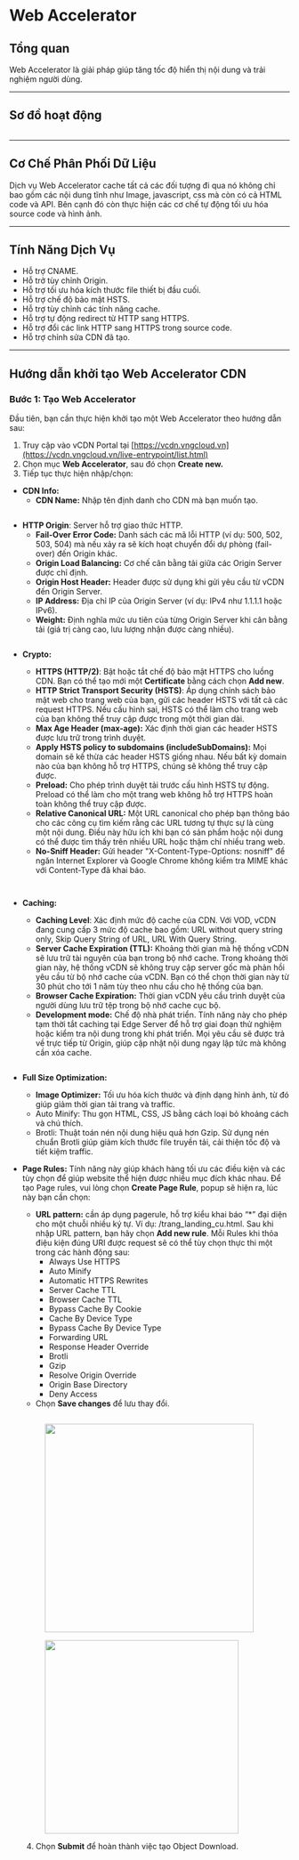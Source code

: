 # Web Accelerator

## **Tổng quan** <a href="#webaccelerator-tongquan" id="webaccelerator-tongquan"></a>

Web Accelerator là giải pháp giúp tăng tốc độ hiển thị nội dung và trải nghiệm người dùng.

***

## **Sơ đồ hoạt động** <a href="#webaccelerator-cochephanphoidulieu" id="webaccelerator-cochephanphoidulieu"></a>

<figure><img src="../../.gitbook/assets/image (219).png" alt=""><figcaption></figcaption></figure>

***

## **Cơ Chế Phân Phối Dữ Liệu** <a href="#webaccelerator-cochephanphoidulieu" id="webaccelerator-cochephanphoidulieu"></a>

Dịch vụ Web Accelerator cache tất cả các đối tượng đi qua nó không chỉ bao gồm các nội dung tĩnh như Image, javascript, css mà còn có cả HTML code và API. Bên cạnh đó còn thực hiện các cơ chế tự động tối ưu hóa source code và hình ảnh.

***

## **Tính Năng Dịch Vụ** <a href="#webaccelerator-tinhnangdichvu" id="webaccelerator-tinhnangdichvu"></a>

* Hỗ trợ CNAME.
* Hỗ trở tùy chỉnh Origin.
* Hỗ trợ tối ưu hóa kích thước file thiết bị đầu cuối.
* Hỗ trợ chế độ bảo mật HSTS.
* Hỗ trợ tùy chỉnh các tính năng cache.
* Hỗ trợ tự động redirect từ HTTP sang HTTPS.
* Hỗ trợ đổi các link HTTP sang HTTPS trong source code.
* Hỗ trợ chỉnh sửa CDN đã tạo.

***

## **Hướng dẫn khởi tạo Web Accelerator CDN** <a href="#webaccelerator-cachtaowebacceleratorcdn" id="webaccelerator-cachtaowebacceleratorcdn"></a>

### **Bước 1: Tạo Web Accelerator**

Đầu tiên, bạn cần thực hiện khởi tạo một Web Accelerator theo hướng dẫn sau:&#x20;

1. Truy cập vào vCDN Portal tại [https://vcdn.vngcloud.vn](https://vcdn.vngcloud.vn/live-entrypoint/list.html)
2. Chọn mục **Web Accelerator**, sau đó chọn **Create new.**
3. Tiếp tục thực hiện nhập/chọn:&#x20;

* **CDN Info:**&#x20;
  * **CDN Name:** Nhập tên định danh cho CDN mà bạn muốn tạo.&#x20;

<figure><img src="../../.gitbook/assets/image (19) (1).png" alt=""><figcaption></figcaption></figure>

* **HTTP Origin**: Server hỗ trợ giao thức HTTP.
  * **Fail-Over Error Code:** Danh sách các mã lỗi HTTP (ví dụ: 500, 502, 503, 504) mà nếu xảy ra sẽ kích hoạt chuyển đổi dự phòng (fail-over) đến Origin khác.
  * **Origin Load Balancing:** Cơ chế cân bằng tải giữa các Origin Server được chỉ định.
  * **Origin Host Header:** Header được sử dụng khi gửi yêu cầu từ vCDN đến Origin Server.
  * **IP Address:** Địa chỉ IP của Origin Server (ví dụ: IPv4 như 1.1.1.1 hoặc IPv6).
  * **Weight:** Định nghĩa mức ưu tiên của từng Origin Server khi cân bằng tải (giá trị càng cao, lưu lượng nhận được càng nhiều).

<figure><img src="../../.gitbook/assets/image (20) (1).png" alt=""><figcaption></figcaption></figure>

*   **Crypto:**

    * **HTTPS (HTTP/2)**: Bật hoặc tắt chế độ bảo mật HTTPS cho luồng CDN. Bạn có thể tạo mới một **Certificate** bằng cách chọn **Add new**.
    * **HTTP Strict Transport Security (HSTS)**: Áp dụng chính sách bảo mật web cho trang web của bạn, gửi các header HSTS với tất cả các request HTTPS. Nếu cấu hình sai, HSTS có thể làm cho trang web của bạn không thể truy cập được trong một thời gian dài.
    * **Max Age Header (max-age):** Xác định thời gian các header HSTS được lưu trữ trong trình duyệt.
    * **Apply HSTS policy to subdomains (includeSubDomains):** Mọi domain sẽ kế thừa các header HSTS giống nhau. Nếu bất kỳ domain nào của bạn không hỗ trợ HTTPS, chúng sẽ không thể truy cập được.
    * **Preload:** Cho phép trình duyệt tải trước cấu hình HSTS tự động. Preload có thể làm cho một trang web không hỗ trợ HTTPS hoàn toàn không thể truy cập được.
    * **Relative Canonical URL:** Một URL canonical cho phép bạn thông báo cho các công cụ tìm kiếm rằng các URL tương tự thực sự là cùng một nội dung. Điều này hữu ích khi bạn có sản phẩm hoặc nội dung có thể được tìm thấy trên nhiều URL hoặc thậm chí nhiều trang web.&#x20;
    * **No-Sniff Header:** Gửi header "X-Content-Type-Options: nosniff" để ngăn Internet Explorer và Google Chrome không kiểm tra MIME khác với Content-Type đã khai báo.

    <figure><img src="../../.gitbook/assets/image (21) (1).png" alt=""><figcaption></figcaption></figure>

    <figure><img src="../../.gitbook/assets/image (22).png" alt=""><figcaption></figcaption></figure>
* **Caching:**
  * **Caching Level**: Xác định mức độ cache của CDN. Với VOD, vCDN đang cung cấp 3 mức độ cache bao gồm: URL without query string only, Skip Query String of URL, URL With Query String.
  * **Server Cache Expiration (TTL):** Khoảng thời gian mà hệ thống vCDN sẽ lưu trữ tài nguyên của bạn trong bộ nhớ cache. Trong khoảng thời gian này, hệ thống vCDN sẽ không truy cập server gốc mà phản hồi yêu cầu từ bộ nhớ cache của vCDN. Bạn có thể chọn thời gian này từ 30 phút cho tới 1 năm tùy theo nhu cầu cho hệ thống của bạn.
  * **Browser Cache Expiration:** Thời gian vCDN yêu cầu trình duyệt của người dùng lưu trữ tệp trong bộ nhớ cache cục bộ.&#x20;
  * **Development mode:** Chế độ nhà phát triển. Tính năng này cho phép tạm thời tắt caching tại Edge Server để hỗ trợ giai đoạn thử nghiệm hoặc kiểm tra nội dung trong khi phát triển. Mọi yêu cầu sẽ được trả về trực tiếp từ Origin, giúp cập nhật nội dung ngay lập tức mà không cần xóa cache.

<figure><img src="../../.gitbook/assets/image (23).png" alt=""><figcaption></figcaption></figure>

* **Full Size Optimization:**
  * **Image Optimizer:** Tối ưu hóa kích thước và định dạng hình ảnh, từ đó giúp giảm thời gian tải trang và traffic.
  * Auto Minify: Thu gọn HTML, CSS, JS bằng cách loại bỏ khoảng cách và chú thích.
  * Brotli: Thuật toán nén nội dung hiệu quả hơn Gzip. Sử dụng nén chuẩn Brotli giúp giảm kích thước file truyền tải, cải thiện tốc độ và tiết kiệm traffic.
*   **Page Rules:** Tính năng này giúp khách hàng tối ưu các điều kiện và các tùy chọn để giúp website thể hiện được nhiều mục đích khác nhau. Để tạo Page rules, vui lòng chọn **Create Page Rule**, popup sẽ hiện ra, lúc này bạn cần chọn:&#x20;

    * **URL pattern:** cần áp dụng pagerule, hỗ trợ kiểu khai báo “\*” đại diện cho một chuỗi nhiều ký tự. Ví dụ: /trang\_landing\_cu.html. Sau khi nhập URL pattern, bạn hãy chọn **Add new rule**. Mỗi Rules khi thỏa điệu kiện đúng URI được request sẽ có thể tùy chọn thực thi một trong các hành động sau:
      * Always Use HTTPS
      * Auto Minify
      * Automatic HTTPS Rewrites
      * Server Cache TTL
      * Browser Cache TTL
      * Bypass Cache By Cookie
      * Cache By Device Type
      * Bypass Cache By Device Type
      * Forwarding URL
      * Response Header Override
      * Brotli
      * Gzip
      * Resolve Origin Override
      * Origin Base Directory
      * Deny Access
    * Chọn **Save changes** để lưu thay đổi.

    <figure><img src="../../.gitbook/assets/image (843).png" alt=""><figcaption></figcaption></figure>

    <figure><img src="../../.gitbook/assets/image (844).png" alt="" width="375"><figcaption></figcaption></figure>

    <figure><img src="../../.gitbook/assets/image (2) (1).png" alt="" width="348"><figcaption></figcaption></figure>

    4. Chọn **Submit** để hoàn thành việc tạo Object Download.
